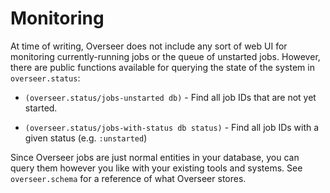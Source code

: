 # Monitoring

At time of writing, Overseer does not include any sort of web UI for monitoring currently-running jobs or the queue of unstarted jobs. However, there are public functions available for querying the state of the system in `overseer.status`:

- `(overseer.status/jobs-unstarted db)` - Find all job IDs that are not yet started.

- `(overseer.status/jobs-with-status db status)` - Find all job IDs with a given status (e.g. `:unstarted`)

Since Overseer jobs are just normal entities in your database, you can query them however you like with your existing tools and systems. See `overseer.schema` for a reference of what Overseer stores.
